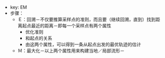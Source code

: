 - key: EM
- 步骤：
	- Ｅ：回溯－不仅要推算采样点的准则，而且要（继续回溯，直到）找到距离起点最近的距离－即每一个采样点有两个属性
		- 优化准则
		- 和起点的关系
		- 由这两个属性，可以得到一条从起点出发的最优轨迹的估计
	- Ｍ：最大化－以上两个属性用来构建当地／局部流形－